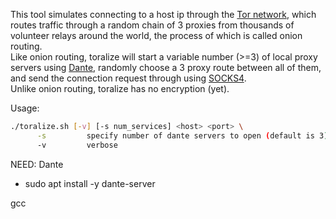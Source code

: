 This tool simulates connecting to a host ip through the [Tor network](https://en.wikipedia.org/wiki/Tor_(network)), which routes traffic through a random chain of 3 proxies from thousands of volunteer relays around the world, the process of which is called onion routing.\
Like onion routing, toralize will start a variable number (>=3) of local proxy servers using [Dante](https://www.inet.no/dante/), randomly choose a 3 proxy route between all of them, and send the connection request through using [SOCKS4](https://www.openssh.com/txt/socks4.protocol). \
Unlike onion routing, toralize has no encryption (yet).

Usage: 
```bash
./toralize.sh [-v] [-s num_services] <host> <port> \
      -s         specify number of dante servers to open (default is 3) \
      -v         verbose
```

NEED:
Dante
- sudo apt install -y dante-server

gcc

